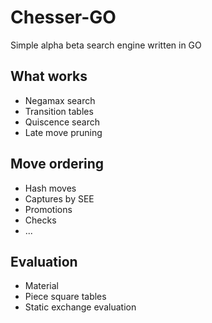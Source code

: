 # Chesser-GO
Simple alpha beta search engine written in GO


## What works
* Negamax search
* Transition tables
* Quiscence search
* Late move pruning

## Move ordering
* Hash moves
* Captures by SEE
* Promotions
* Checks
* ...

## Evaluation
* Material
* Piece square tables
* Static exchange evaluation
